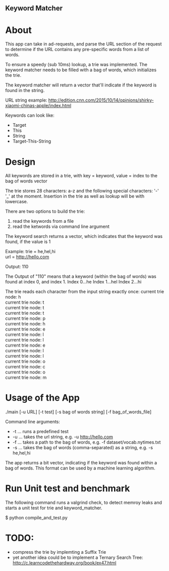 ## Keyword Matcher

# About
This app can take in ad-requests, and parse the URL section of the request to 
determine if the URL contains any pre-specific words from a list of words.

To ensure a speedy (sub 10ms) lookup, a trie was implemented.
The keyword matcher needs to be filled with a bag of words, which initializes the trie.

The keyword matcher will return a vector that'll indicate if the keyword is found in the string.

URL string example:
http://edition.cnn.com/2015/10/14/opinions/shirky-xiaomi-chinas-apple/index.html

Keywords can look like:
* Target
* This
* String
* Target-This-String

# Design
All keywords are stored in a trie, with key = keyword, value = index to the bag of words vector

The trie stores 28 characters: a-z and the following special characters: '-' '_' at the moment.
Insertion in the trie as well as lookup will be with lowercase.

There are two options to build the trie:

1. read the keywords from a file
2. read the ketwords via command line argument

The keyword search returns a vector, which indicates that the keyword was found, if the value is 1

Example:
trie = he,hel,hi <br>
url = http://hello.com

Output:
110
           
The Output of "110" means that a keyword (within the bag of words) was found at index 0, and index 1.
Index 0...he
Index 1...hel
Index 2...hi

The trie reads each character from the input string exactly once:
current trie node: h <br>
current trie node: t <br>
current trie node: t <br>
current trie node: t <br>
current trie node: p <br>
current trie node: h <br>
current trie node: e <br>
current trie node: l <br>
current trie node: l <br>
current trie node: e <br>
current trie node: l <br>
current trie node: l <br>
current trie node: o <br>
current trie node: c <br>
current trie node: o <br>
current trie node: m <br>

# Usage of the App
./main [-u URL] [-t test] [-s bag of words string] [-f bag_of_words_file]

Command line arguments:
  * -t ... runs a predefined test
  * -u ... takes the url string, e.g. -u http://hello.com
  * -f ... takes a path to the bag of words, e.g. -f dataset/vocab.nytimes.txt
  * -s ... takes the bag of words (comma-separated) as a string, e.g. -s he,hel,hi

The app returns a bit vector, indicating if the keyword was found within a bag of words. This format can
be used by a machine learning algorithm.

# Run Unit test and benchmark
The following command runs a valgrind check, to detect memroy leaks and starts a unit test for trie and keyword_matcher.

$ python compile_and_test.py

# TODO:
  * compress the trie by implemting a Suffix Trie
  * yet another idea could be to implement a Ternary Search Tree: http://c.learncodethehardway.org/book/ex47.html